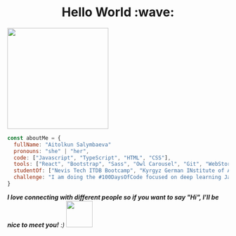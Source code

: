 <h1 align="center">Hello World :wave:</h1>
<img align='center' margin="-30px" src="https://media.giphy.com/media/ieyl9zmCjO4b4t6qoY/giphy.gif" width="230">


```javascript
const aboutMe = {
  fullName: "Aitolkun Salymbaeva"
  pronouns: "she" | "her",
  code: ["Javascript", "TypeScript", "HTML", "CSS"],
  tools: ["React", "Bootstrap", "Sass", "Owl Carousel", "Git", "WebStorm"],
  studentOf: ["Nevis Tech ITDB Bootcamp", "Kyrgyz German INstitute of Applied Informatics"],
  challenge: "I am doing the #100DaysOfCode focused on deep learning Javascript, React and TypeScript."
}
```
<em><b>I love connecting with different people so if you want to say "Hi", I'll be nice to meet you!</b> :)</em>
<img src="https://media.giphy.com/media/LnQjpWaON8nhr21vNW/giphy.gif" width="60"> 

<br/>  

